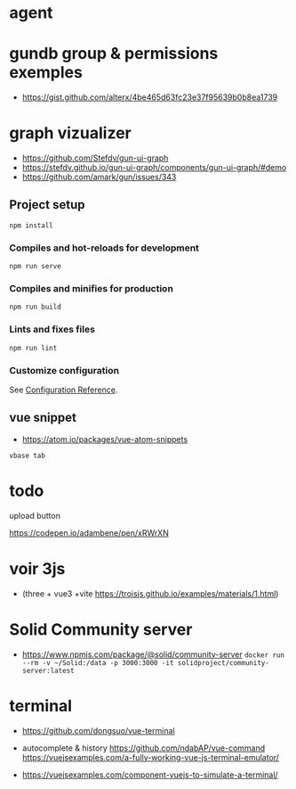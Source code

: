 # agent

# gundb group & permissions exemples
- https://gist.github.com/alterx/4be465d63fc23e37f95639b0b8ea1739

# graph vizualizer
- https://github.com/Stefdv/gun-ui-graph
- https://stefdv.github.io/gun-ui-graph/components/gun-ui-graph/#demo
- https://github.com/amark/gun/issues/343


## Project setup
```
npm install
```

### Compiles and hot-reloads for development
```
npm run serve
```

### Compiles and minifies for production
```
npm run build
```

### Lints and fixes files
```
npm run lint
```

### Customize configuration
See [Configuration Reference](https://cli.vuejs.org/config/).


## vue snippet
- https://atom.io/packages/vue-atom-snippets

`vbase tab`

# todo
upload button

https://codepen.io/adambene/pen/xRWrXN

# voir 3js
- (three + vue3 +vite https://troisjs.github.io/examples/materials/1.html)

# Solid Community server
- https://www.npmjs.com/package/@solid/community-server
```docker run --rm -v ~/Solid:/data -p 3000:3000 -it solidproject/community-server:latest```

# terminal
- https://github.com/dongsuo/vue-terminal
- autocomplete & history https://github.com/ndabAP/vue-command https://vuejsexamples.com/a-fully-working-vue-js-terminal-emulator/

- https://vuejsexamples.com/component-vuejs-to-simulate-a-terminal/
